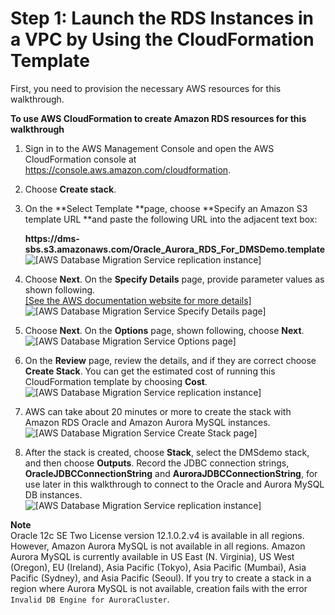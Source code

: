 # Step 1: Launch the RDS Instances in a VPC by Using the CloudFormation Template<a name="CHAP_RDSOracle2Aurora.Steps.LaunchRDSwCloudFormation"></a>

First, you need to provision the necessary AWS resources for this walkthrough\.

**To use AWS CloudFormation to create Amazon RDS resources for this walkthrough**

1. Sign in to the AWS Management Console and open the AWS CloudFormation console at [https://console\.aws\.amazon\.com/cloudformation](https://console.aws.amazon.com/cloudformation/)\.

1. Choose **Create stack**\.

1. On the **Select Template **page, choose **Specify an Amazon S3 template URL **and paste the following URL into the adjacent text box:

    **https://dms\-sbs\.s3\.amazonaws\.com/Oracle\_Aurora\_RDS\_For\_DMSDemo\.template**  
![\[AWS Database Migration Service replication instance\]](http://docs.aws.amazon.com/dms/latest/sbs/images/sbs-rdsor2aurora2.png)

1. Choose **Next**\. On the **Specify Details** page, provide parameter values as shown following\.    
[\[See the AWS documentation website for more details\]](http://docs.aws.amazon.com/dms/latest/sbs/CHAP_RDSOracle2Aurora.Steps.LaunchRDSwCloudFormation.html)  
![\[AWS Database Migration Service Specify Details page\]](http://docs.aws.amazon.com/dms/latest/sbs/images/sbs-rdsor2aurora3.png)

1. Choose **Next**\. On the **Options** page, shown following, choose **Next**\.  
![\[AWS Database Migration Service Options page\]](http://docs.aws.amazon.com/dms/latest/sbs/images/sbs-rdsor2aurora4.png)

1. On the **Review** page, review the details, and if they are correct choose **Create Stack**\. You can get the estimated cost of running this CloudFormation template by choosing **Cost**\.  
![\[AWS Database Migration Service replication instance\]](http://docs.aws.amazon.com/dms/latest/sbs/images/sbs-rdsor2aurora5.png)

1. AWS can take about 20 minutes or more to create the stack with Amazon RDS Oracle and Amazon Aurora MySQL instances\.   
![\[AWS Database Migration Service Create Stack page\]](http://docs.aws.amazon.com/dms/latest/sbs/images/sbs-rdsor2aurora6.png)

1.  After the stack is created, choose **Stack**, select the DMSdemo stack, and then choose **Outputs**\. Record the JDBC connection strings, **OracleJDBCConnectionString** and **AuroraJDBCConnectionString**, for use later in this walkthrough to connect to the Oracle and Aurora MySQL DB instances\.  
![\[AWS Database Migration Service replication instance\]](http://docs.aws.amazon.com/dms/latest/sbs/images/sbs-rdsor2aurora5.5.png)

**Note**  
Oracle 12c SE Two License version 12\.1\.0\.2\.v4 is available in all regions\. However, Amazon Aurora MySQL is not available in all regions\. Amazon Aurora MySQL is currently available in US East \(N\. Virginia\), US West \(Oregon\), EU \(Ireland\), Asia Pacific \(Tokyo\), Asia Pacific \(Mumbai\), Asia Pacific \(Sydney\), and Asia Pacific \(Seoul\)\. If you try to create a stack in a region where Aurora MySQL is not available, creation fails with the error `Invalid DB Engine for AuroraCluster`\.